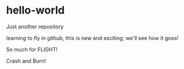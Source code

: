 # hello-world
Just another repository

learning to fly in github, 
this is new and exciting; 
we'll see how it goes!

So much for FLIGHT! 

Crash and Burn!


